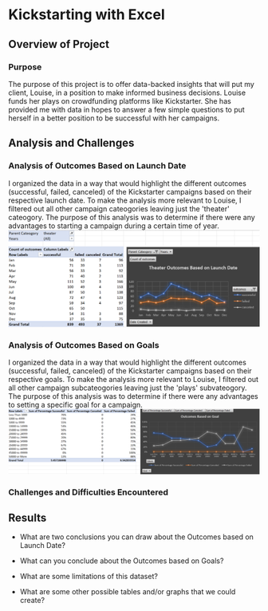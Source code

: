 # Kickstarting with Excel

## Overview of Project

### Purpose
The purpose of this project is to offer data-backed insights that will put my client, Louise, in a position to make informed business decisions. 
Louise funds her plays on crowdfunding platforms like Kickstarter. She has provided me with data in hopes to answer a few simple questions to put herself in a better position to be successful with her campaigns. 
## Analysis and Challenges

### Analysis of Outcomes Based on Launch Date
I organized the data in a way that would highlight the different outcomes (successful, failed, canceled) of the Kickstarter campaigns based on their respective launch date. To make the analysis more relevant to Louise, I filtered out all other campaign cateogories leaving just the 'theater' cateogory. The purpose of this analysis was to determine if there were any advantages to starting a campaign during a certain time of year.
![This is an image](https://github.com/dgeroux/Kickstarter-Analysis/blob/main/Theater_Outcomes_vs_Launch.png)
### Analysis of Outcomes Based on Goals
I organized the data in a way that would highlight the different outcomes (successful, failed, canceled) of the Kickstarter campaigns based on their respective goals. To make the analysis more relevant to Louise, I filtered out all other campaign subcateogories leaving just the 'plays' subvateogory. The purpose of this analysis was to determine if there were any advantages to setting a specific goal for a campaign.  
![This is an image](https://github.com/dgeroux/Kickstarter-Analysis/blob/main/Outcomes_vs_Goals.png)
### Challenges and Difficulties Encountered

## Results

- What are two conclusions you can draw about the Outcomes based on Launch Date?

- What can you conclude about the Outcomes based on Goals?

- What are some limitations of this dataset?

- What are some other possible tables and/or graphs that we could create?
